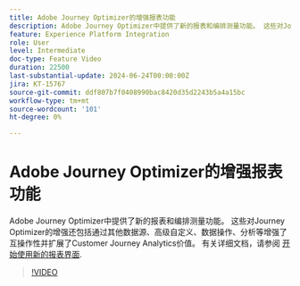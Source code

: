 ```yaml
---
title: Adobe Journey Optimizer的增强报表功能
description: Adobe Journey Optimizer中提供了新的报表和编排测量功能。 这些对Journey Optimizer的增强还包括通过其他数据源、高级自定义、数据操作、分析等增强了互操作性并扩展了Customer Journey Analytics价值。
feature: Experience Platform Integration
role: User
level: Intermediate
doc-type: Feature Video
duration: 22500
last-substantial-update: 2024-06-24T00:00:00Z
jira: KT-15767
source-git-commit: ddf807b7f0408990bac8420d35d2243b5a4a15bc
workflow-type: tm+mt
source-wordcount: '101'
ht-degree: 0%

---
```



# Adobe Journey Optimizer的增强报表功能

Adobe Journey Optimizer中提供了新的报表和编排测量功能。 这些对Journey Optimizer的增强还包括通过其他数据源、高级自定义、数据操作、分析等增强了互操作性并扩展了Customer Journey Analytics价值。 有关详细文档，请参阅 [开始使用新的报表界面](https://experienceleague.adobe.com/en/docs/journey-optimizer/using/channel-report/report-gs-cja).

>[!VIDEO](https://video.tv.adobe.com/v/3430413/?learn=on)
